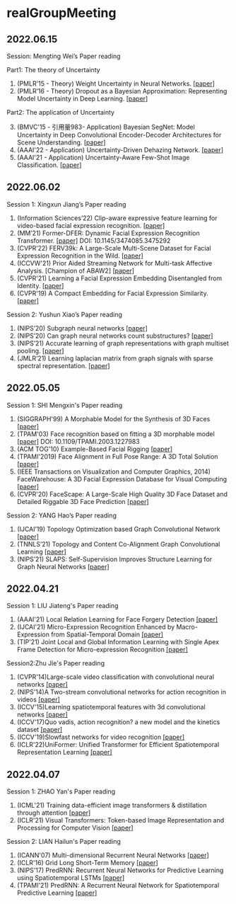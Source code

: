# realGroupMeeting

## 2022.06.15
Session: Mengting Wei’s Paper reading


Part1: The theory of Uncertainty
1. (PMLR'15 - Theory) Weight Uncertainty in Neural Networks. [[paper]](http://proceedings.mlr.press/v37/blundell15.pdf)
2. (PMLR’16 - Theory) Dropout as a Bayesian Approximation: Representing Model Uncertainty in Deep Learning. [[paper]](http://proceedings.mlr.press/v48/gal16.pdf)


Part2: The application of Uncertainty


3. (BMVC'15 - 引用量983- Application) Bayesian SegNet: Model Uncertainty in Deep Convolutional Encoder-Decoder Architectures for Scene Understanding. [[paper]](https://arxiv.org/pdf/1511.02680.pdf?source=post_page---------------------------)
4. (AAAI'22 - Application) Uncertainty-Driven Dehazing Network. [[paper]](https://www.aaai.org/AAAI22Papers/AAAI-2838.HongM.pdf)
5. (AAAI'21 - Application) Uncertainty-Aware Few-Shot Image Classification. [[paper]](https://arxiv.org/pdf/2010.04525.pdf)

## 2022.06.02
Session 1: Xingxun Jiang’s Paper reading

1. (Information Sciences’22) Clip-aware expressive feature learning for video-based facial expression recognition. [[paper]](https://cvlab-liuyuanyuan.github.io/pdf/journalpaper/Clip-aware%20Expressive%20Feature%20Learning%20for%20Video-based%20Facial%20Expression.pdf)
2. (MM’21) Former-DFER: Dynamic Facial Expression Recognition Transformer. [[paper]](https://dl.acm.org/doi/abs/10.1145/3474085.3475292) DOI: 10.1145/3474085.3475292
3. (CVPR’22) FERV39k: A Large-Scale Multi-Scene Dataset for Facial Expression Recognition in the Wild. [[paper]](https://arxiv.org/pdf/2203.09463.pdf)
4. (ICCVW'21) Prior Aided Streaming Network for Multi-task Affective Analysis. [Champion of ABAW2] [[paper]](https://openaccess.thecvf.com/content/ICCV2021W/ABAW/papers/Zhang_Prior_Aided_Streaming_Network_for_Multi-Task_Affective_Analysis_ICCVW_2021_paper.pdf)
5. (CVPR'21) Learning a Facial Expression Embedding Disentangled from Identity. [[paper]](https://openaccess.thecvf.com/content/CVPR2021/papers/Zhang_Learning_a_Facial_Expression_Embedding_Disentangled_From_Identity_CVPR_2021_paper.pdf)
6. (CVPR'19) A Compact Embedding for Facial Expression Similarity. [[paper]](https://openaccess.thecvf.com/content_CVPR_2019/papers/Vemulapalli_A_Compact_Embedding_for_Facial_Expression_Similarity_CVPR_2019_paper.pdf)

Session 2: Yushun Xiao’s Paper reading

1. (NIPS’20) Subgraph neural networks [[paper]](https://proceedings.neurips.cc/paper/2020/file/5bca8566db79f3788be9efd96c9ed70d-Paper.pdf)
2. (NIPS’20) Can graph neural networks count substructures? [[paper]](https://proceedings.neurips.cc/paper/2020/file/75877cb75154206c4e65e76b88a12712-Paper.pdf)
3. (NIPS’21) Accurate learning of graph representations with graph multiset pooling. [[paper]](https://arxiv.org/pdf/2102.11533)
4. (JMLR’21) Learning laplacian matrix from graph signals with sparse spectral representation.  [[paper]](https://www.jmlr.org/papers/volume22/19-944/19-944.pdf)

## 2022.05.05
Session 1: SHI Mengxin's Paper reading 

1. (SIGGRAPH'99) A Morphable Model for the Synthesis of 3D Faces [[paper]](https://dl.acm.org/doi/pdf/10.1145/311535.311556)
2. (TPAM'03) Face recognition based on fitting a 3D morphable model [[paper]](https://ieeexplore.ieee.org/abstract/document/1227983) DOI: 10.1109/TPAMI.2003.1227983 
3. (ACM TOG'10) Example-Based Facial Rigging [[paper]](https://infoscience.epfl.ch/record/149375/files/siggraph2010EBFR.pdf)
4. (TPAMI'2019) Face Alignment in Full Pose Range: A 3D Total Solution [[paper]](https://arxiv.org/pdf/1804.01005)
5. (IEEE Transactions on Visualization and Computer Graphics, 2014) FaceWarehouse: A 3D Facial Expression Database for Visual Computing [[paper]](http://kunzhou.net/2012/facewarehouse-tr.pdf)
6. (CVPR'20) FaceScape: A Large-Scale High Quality 3D Face Dataset and Detailed Riggable 3D Face Prediction [[paper]](https://openaccess.thecvf.com/content_CVPR_2020/papers/Yang_FaceScape_A_Large-Scale_High_Quality_3D_Face_Dataset_and_Detailed_CVPR_2020_paper.pdf)

Session 2: YANG Hao’s Paper reading
1. (IJCAI’19) Topology Optimization based Graph Convolutional Network [[paper]](https://www.ijcai.org/proceedings/2019/0563.pdf)
2. (TNNLS’21) Topology and Content Co-Alignment Graph Convolutional Learning [[paper]](https://arxiv.org/pdf/2003.12806)
3. (NIPS’21) SLAPS: Self-Supervision Improves Structure Learning for Graph Neural Networks [[paper]](https://proceedings.neurips.cc/paper/2021/file/bf499a12e998d178afd964adf64a60cb-Paper.pdf)


## 2022.04.21
Session 1: LIU Jiateng's Paper reading
1. (AAAI'21) Local Relation Learning for Face Forgery Detection [[paper]](https://www.aaai.org/AAAI21Papers/AAAI-1964.ChenS.pdf)
2. (IJCAI'21) Micro-Expression Recognition Enhanced by Macro-Expression from Spatial-Temporal Domain [[paper]](https://www.ijcai.org/proceedings/2021/0164.pdf)
3. (TIP'21) Joint Local and Global Information Learning with Single Apex Frame Detection for Micro-expression Recognition [[paper]](https://www.researchgate.net/profile/Yante-Li-2/publication/346745417_Joint_Local_and_Global_Information_Learning_With_Single_Apex_Frame_Detection_for_Micro-Expression_Recognition/links/5ff6f64c92851c13fef3e06f/Joint-Local-and-Global-Information-Learning-With-Single-Apex-Frame-Detection-for-Micro-Expression-Recognition.pdf)

Session2:Zhu Jie's Paper reading
1. (CVPR'14)Large-scale video classification with convolutional neural networks [[paper]](https://www.cv-foundation.org/openaccess/content_cvpr_2014/papers/Karpathy_Large-scale_Video_Classification_2014_CVPR_paper.pdf)
2. (NIPS'14)A Two-stream convolutional networks for action recognition in videos [[paper]](https://proceedings.neurips.cc/paper/2014/file/00ec53c4682d36f5c4359f4ae7bd7ba1-Paper.pdf)
3. (ICCV'15)Learning spatiotemporal features with 3d convolutional networks [[paper]](https://openaccess.thecvf.com/content_iccv_2015/papers/Tran_Learning_Spatiotemporal_Features_ICCV_2015_paper.pdf)
4. (ICCV'17)Quo vadis, action recognition? a new model and the kinetics dataset [[paper]](https://openaccess.thecvf.com/content_cvpr_2017/papers/Carreira_Quo_Vadis_Action_CVPR_2017_paper.pdf)
5. (ICCV'19)Slowfast networks for video recognition [[paper]](https://openaccess.thecvf.com/content_ICCV_2019/papers/Feichtenhofer_SlowFast_Networks_for_Video_Recognition_ICCV_2019_paper.pdf)
6. (ICLR'22)UniFormer: Unified Transformer for Efficient Spatiotemporal Representation Learning [[paper]](https://arxiv.org/pdf/2201.04676.pdf)


## 2022.04.07
Session 1: ZHAO Yan's Paper reading 
1. (ICML'21) Training data-efficient image transformers & distillation through attention [[paper]](http://proceedings.mlr.press/v139/touvron21a/touvron21a.pdf)
2. (ICLR'21) Visual Transformers: Token-based Image Representation and Processing for Computer Vision [[paper]](https://arxiv.org/pdf/2006.03677)

Session 2: LIAN Hailun's Paper reading
1. (ICANN'07) Multi-dimensional Recurrent Neural Networks [[paper]](https://arxiv.org/pdf/0705.2011.pdf)  
2. (ICLR'16) Grid Long Short-Term Memory [[paper]](https://arxiv.org/pdf/1507.01526.pdf)
3. (NIPS'17) PredRNN: Recurrent Neural Networks for Predictive Learning using Spatiotemporal LSTMs [[paper]](https://proceedings.neurips.cc/paper/2017/file/e5f6ad6ce374177eef023bf5d0c018b6-Paper.pdf)
4. (TPAMI'21) PredRNN: A Recurrent Neural Network for Spatiotemporal Predictive Learning [[paper]](https://arxiv.org/pdf/2103.09504.pdf?ref=https://githubhelp.com)



